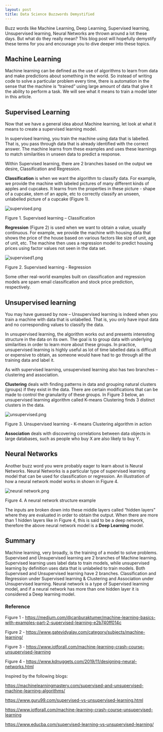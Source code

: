 ```yaml
---
layout: post
title: Data Science Buzzwords Demystified 
---
```


Buzz words like Machine Learning, Deep Learning, Supervised learning, Unsupervised learning, Neural Networks are thrown around a lot these days. But what do they really mean? This blog post will hopefully demystify these terms for you and encourage you to dive deeper into these topics.

## Machine Learning

Machine learning can be defined as the use of algorithms to learn from data and make predictions about something in the world. So instead of writing code to solve a particular problem every time, there is automation in the sense that the machine is “trained” using large amount of data that give it the ability to perform a task. We will see what it means to train a model later in this article.

## Supervised Learning

Now that we have a general idea about Machine learning, let look at what it means to create a supervised learning model.

In supervised learning, you train the machine using data that is labelled. That is, you pass through data that is already identified with the correct answer. The machine learns from these examples and uses these learnings to match similarities in unseen data to predict a response. 

Within Supervised learning, there are 2 branches based on the output we desire, Classification and Regression. 

**Classification** is when we want the algorithm to classify data. For example, we provide the machine with labeled pictures of many different kinds of apples and cupcakes. It learns from the properties in these picture - shape of a cupcake, stem of an apple, etc to correctly classify an unseen, unlabelled picture of a cupcake (Figure 1).

 ![supervised.png](attachment:ef7e2e3f-4c44-4ff7-a741-9665eb3c5b82.png)
 
Figure 1. Supervised learning – Classification

  **Regression** (Figure 2) is used when we want to obtain a value, usually continuous. For example, we provide the machine with housing data that shows the price of the house based on various factors like size of unit, age of unit, etc. The machine then uses a regression model to predict housing prices using factor values not seen in the data set.


 ![supervised1.png](attachment:66ea4a0a-f145-4c7f-aeb7-435305c03302.png)
 
Figure 2. Supervised learning - Regression

Some other real-world examples built on classification and regression models are spam email classification and stock price prediction, respectively.

## Unsupervised learning

You may have guessed by now – Unsupervised learning is indeed when you train a machine with data that is unlabelled. That is, you only have input data and no corresponding values to classify the data. 

In unsupervised learning, the algorithm works out and presents interesting structure in the data on its own. The goal is to group data with underlying similarities in order to learn more about these groups. In practice, unsupervised learning is highly useful as lot of time labelled data is difficult or expensive to obtain, as someone would have had to go through all the training data and label it. 

As with supervised learning, unsupervised learning also has two branches – clustering and association.

**Clustering** deals with finding patterns in data and grouping natural clusters (groups) if they exist in the data. There are certain modifications that can be made to control the granularity of these groups. In Figure 3 below, an unsupervised learning algorithm called K-means Clustering finds 3 distinct clusters in the data.

 ![unsupervised.png](attachment:86b97249-3a40-4335-98bc-bf4f71295676.png)
 
Figure 3. Unsupervised learning - K-means Clustering algorithm in action

**Association** deals with discovering correlations between data objects in large databases, such as people who buy X are also likely to buy Y.

## Neural Networks

Another buzz word you were probably eager to learn about is Neural Networks. Neural Networks is a particular type of supervised learning model that can be used for classification or regression. An illustration of how a neural network model works in shown in Figure 4.

 ![neural network.png](attachment:b28a233b-49bf-4337-a0d4-480a9128fec2.png)
 
Figure 4. A neural network structure example

The inputs are broken down into these middle layers called “hidden layers” where they are evaluated in order to obtain the output. When there are more than 1 hidden layers like in Figure 4, this is said to be a deep network, therefore the above neural network model is a **Deep Learning** model. 

## Summary

Machine learning, very broadly, is the training of a model to solve problems. Supervised and Unsupervised learning are 2 branches of Machine learning. Supervised learning uses label data to train models, while unsupervised learning by definition uses data that is unlabeled to train models. Both Supervised and Unsupervised learning have 2 branches. Classification and Regression under Supervised learning & Clustering and Association under Unsupervised learning. Neural network is a type of Supervised learning model, and if a neural network has more than one hidden layer it is considered a Deep learning model.

### Reference

Figure 1 - https://medium.com/@canburaktumer/machine-learning-basics-with-examples-part-2-supervised-learning-e2b740ff014c

Figure 2 - https://www.gatevidyalay.com/category/subjects/machine-learning/

Figure 3 - https://www.iotforall.com/machine-learning-crash-course-unsupervised-learning

Figure 4 - https://www.kdnuggets.com/2019/11/designing-neural-networks.html

Inspired by the following blogs:

https://machinelearningmastery.com/supervised-and-unsupervised-machine-learning-algorithms/

https://www.guru99.com/supervised-vs-unsupervised-learning.html

https://www.iotforall.com/machine-learning-crash-course-unsupervised-learning

https://www.educba.com/supervised-learning-vs-unsupervised-learning/